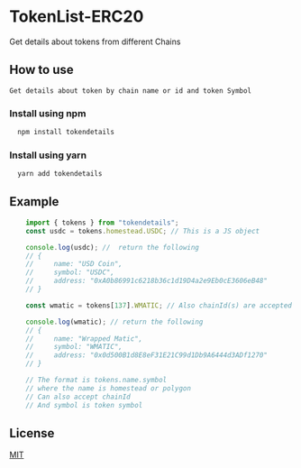 # TokenList-ERC20

Get details about tokens from different Chains

## How to use

`Get details about token by chain name or id and token Symbol`

### Install using npm

```bash
  npm install tokendetails
```
### Install using yarn

```bash 
  yarn add tokendetails
``` 

## Example

```ts
    import { tokens } from "tokendetails";
    const usdc = tokens.homestead.USDC; // This is a JS object

    console.log(usdc); //  return the following
    // {
    //     name: "USD Coin",
    //     symbol: "USDC",
    //     address: "0xA0b86991c6218b36c1d19D4a2e9Eb0cE3606eB48"
    // }

    const wmatic = tokens[137].WMATIC; // Also chainId(s) are accepted 

    console.log(wmatic); // return the following
    // {
    //     name: "Wrapped Matic",
    //     symbol: "WMATIC",
    //     address: "0x0d500B1d8E8eF31E21C99d1Db9A6444d3ADf1270"
    // }

    // The format is tokens.name.symbol
    // where the name is homestead or polygon
    // Can also accept chainId
    // And symbol is token symbol

```

## License

[MIT](https://github.com/BuildBearLabs/TokenList/blob/main/LICENSE/)
